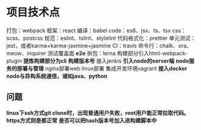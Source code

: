 # 项目技术点

打包：webpack
框架：react
编译：babel
code：es6、jsx、ts、tsx
css：scss、postcss
规范：eslint、tslint、stylelint
代码格式化：prettier
单元测试：jest，或者karma+karma-jasmine+jasmine
CI：travis
命令行：chalk、ora、meow、inquirer
测试覆盖面
**e2e**
拆包：lerna
构建部分引入html-webpack-plugin
**提炼构建部分为cli**
**构建版本号**
接入jenkis
**引入node的server端**
**node服务的部署与管理**
nginx部署web
linux部署
集成开发环境vagrant
**接入docker**
**node与异构系统通信，诸如java、python**

## 问题

**linux下ssh方式git clone时，出现普通用户失败，root用户能正常拉取代码。https方式则是都正常**
**是否可以把hash版本号加入进构建脚本中**